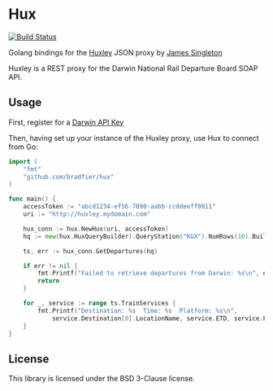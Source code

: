 # Hux
[![Build Status](https://travis-ci.org/bradfier/hux.svg?branch=master)](https://travis-ci.org/bradfier/hux)

Golang bindings for the [Huxley](https://huxley.unop.uk/) JSON proxy by [James Singleton](https://github.com/jpsingleton)

Huxley is a REST proxy for the Darwin National Rail Departure Board SOAP API.

## Usage
First, register for a [Darwin API Key](http://realtime.nationalrail.co.uk/OpenLDBWSRegistration/)

Then, having set up your instance of the Huxley proxy, use Hux to connect from Go:


`````go
import (
	"fmt"
	"github.com/bradfier/hux"
)

func main() {
	accessToken := "abcd1234-ef56-7890-aabb-ccddeeff0011"
	uri := "http://huxley.mydomain.com"

	hux_conn := hux.NewHux(uri, accessToken)
	hq := new(hux.HuxQueryBuilder).QueryStation("KGX").NumRows(10).Build()

	ts, err := hux_conn.GetDepartures(hq)

	if err != nil {
		fmt.Printf("Failed to retrieve departures from Darwin: %s\n", err)
		return
	}

	for _, service := range ts.TrainServices {
		fmt.Printf("Destination: %s  Time: %s  Platform: %s\n",
			service.Destination[0].LocationName, service.ETD, service.Platform)
	}
}
`````

## License
This library is licensed under the BSD 3-Clause license.